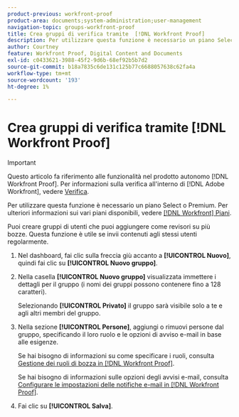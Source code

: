 ```yaml
---
product-previous: workfront-proof
product-area: documents;system-administration;user-management
navigation-topic: groups-workfront-proof
title: Crea gruppi di verifica tramite  [!DNL Workfront Proof]
description: Per utilizzare questa funzione è necessario un piano Select o Premium. Per ulteriori informazioni sui vari piani disponibili, vedere Piani Workfront.
author: Courtney
feature: Workfront Proof, Digital Content and Documents
exl-id: c0433621-3988-45f2-9d6b-68ef92b5b7d2
source-git-commit: b18a7835c6de131c125b77c6688057638c62fa4a
workflow-type: tm+mt
source-wordcount: '193'
ht-degree: 1%

---
```


# Crea gruppi di verifica tramite [!DNL Workfront Proof]

>[!IMPORTANT]
>
>Questo articolo fa riferimento alle funzionalità nel prodotto autonomo [!DNL Workfront Proof]. Per informazioni sulla verifica all&#39;interno di [!DNL Adobe Workfront], vedere [Verifica](../../../review-and-approve-work/proofing/proofing.md).

Per utilizzare questa funzione è necessario un piano Select o Premium. Per ulteriori informazioni sui vari piani disponibili, vedere [[!DNL Workfront] Piani](https://business.adobe.com/products/workfront/pricing.html).

Puoi creare gruppi di utenti che puoi aggiungere come revisori su più bozze. Questa funzione è utile se invii contenuti agli stessi utenti regolarmente.

1. Nel dashboard, fai clic sulla freccia giù accanto a **[!UICONTROL Nuovo]**, quindi fai clic su **[!UICONTROL Nuovo gruppo]**.

1. Nella casella **[!UICONTROL Nuovo gruppo]** visualizzata immettere i dettagli per il gruppo (i nomi dei gruppi possono contenere fino a 128 caratteri).

   Selezionando **[!UICONTROL Privato]** il gruppo sarà visibile solo a te e agli altri membri del gruppo.

1. Nella sezione **[!UICONTROL Persone]**, aggiungi o rimuovi persone dal gruppo, specificando il loro ruolo e le opzioni di avviso e-mail in base alle esigenze.

   Se hai bisogno di informazioni su come specificare i ruoli, consulta [Gestione dei ruoli di bozza in [!DNL Workfront Proof]](../../../workfront-proof/wp-work-proofsfiles/share-proofs-and-files/manage-proof-roles.md).

   Se hai bisogno di informazioni sulle opzioni degli avvisi e-mail, consulta [Configurare le impostazioni delle notifiche e-mail in [!DNL Workfront Proof]](../../../workfront-proof/wp-emailsntfctns/email-alerts/config-email-notification-settings-wp.md).

1. Fai clic su **[!UICONTROL Salva]**.
